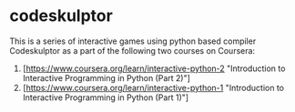 # codeskulptor

This is a series of interactive games using python based compiler Codeskulptor as a part of the following two courses on Coursera: 
1. [https://www.coursera.org/learn/interactive-python-2 "Introduction to Interactive Programming in Python (Part 2)"]
2. [https://www.coursera.org/learn/interactive-python-1 "Introduction to Interactive Programming in Python (Part 1)"]
